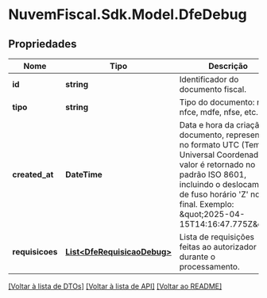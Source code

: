 # NuvemFiscal.Sdk.Model.DfeDebug

## Propriedades

Nome | Tipo | Descrição | Comentários
------------ | ------------- | ------------- | -------------
**id** | **string** | Identificador do documento fiscal. | [optional] 
**tipo** | **string** | Tipo do documento: nfe, nfce, mdfe, nfse, etc. | [optional] 
**created_at** | **DateTime** | Data e hora da criação do documento, representada no formato UTC (Tempo Universal Coordenado).  O valor é retornado no padrão ISO 8601, incluindo o deslocamento de fuso horário &#39;Z&#39; no final.    Exemplo: \&quot;2025-04-15T14:16:47.775Z\&quot; | [optional] 
**requisicoes** | [**List&lt;DfeRequisicaoDebug&gt;**](DfeRequisicaoDebug.md) | Lista de requisições feitas ao autorizador durante o processamento. | [optional] 

[[Voltar à lista de DTOs]](../README.md#documentation-for-models) [[Voltar à lista de API]](../README.md#documentation-for-api-endpoints) [[Voltar ao README]](../README.md)

